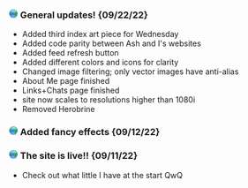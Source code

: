 
### <img src="img/globe-green.png"> General updates! {09/22/22}

- Added third index art piece for Wednesday
- Added code parity between Ash and I's websites
- Added feed refresh button
- Added different colors and icons for clarity
- Changed image filtering; only vector images have anti-alias
- About Me page finished
- Links+Chats page finished
- site now scales to resolutions higher than 1080i
- Removed Herobrine

### <img src="img/globe-green.png"> Added fancy effects {09/12/22}

### <img src="img/globe-green.png"> The site is live!! {09/11/22}

- Check out what little I have at the start QwQ
